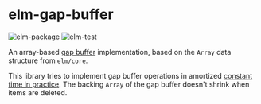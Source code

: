 # elm-gap-buffer

![elm-package](https://img.shields.io/elm-package/v/alexandrepiveteau/elm-gap-buffer)
![elm-test](https://github.com/alexandrepiveteau/elm-gap-buffer/workflows/elm-test/badge.svg?branch=master)

An array-based [gap buffer](https://en.wikipedia.org/wiki/Gap_buffer) implementation, based on
the `Array` data structure from `elm/core`.

This library tries to implement gap buffer operations in amortized
[constant time in practice](https://elm-lang.org/news/0.12.1). The backing `Array` of the gap buffer
doesn't shrink when items are deleted.
